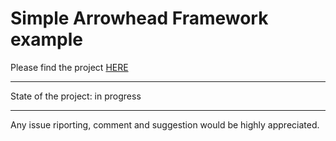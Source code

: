# Simple Arrowhead Framework example

Please find the project [HERE](https://github.com/MaGaMeGa/helloAHworld/blob/main/README.md)

___

State of the project: in progress <br />

___
Any issue riporting, comment and suggestion would be highly appreciated.
